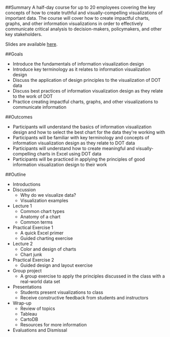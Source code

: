 ##Summary
A half-day course for up to 20 employees covering the key concepts of how to create truthful and visually-compelling visualizations of important data. The course will cover how to create impactful charts, graphs, and other information visualizations in order to effectively communicate critical analysis to decision-makers, policymakers, and other key stakeholders. 

Slides are available [here]().

##Goals
+ Introduce the fundamentals of information visualization design
+ Introduce key terminology as it relates to information visualization design
+ Discuss the application of design principles to the visualization of DOT data
+ Discuss best practices of information visualization design as they relate to the work of DOT
+ Practice creating impactful charts, graphs, and other visualizations to communicate information


##Outcomes
+ Participants will understand the basics of information visualization design and how to select the best chart for the data they're working with
+ Participants will be familiar with key terminology and concepts of information visualization design as they relate to DOT data 
+ Participants will understand how to create meaningful and visually-compelling charts in Excel using DOT data
+ Participants will be practiced in applying the principles of good information visualization design to their work

##Outline
+ Introductions
+ Discussion
	+ Why do we visualize data?
	+ Visualization examples
+ Lecture 1
	+ Common chart types
	+ Anatomy of a chart
	+ Common terms
+ Practical Exercise 1
	+ A quick Excel primer
	+ Guided charting exercise
+ Lecture 2
	+ Color and design of charts
	+ Chart junk
+ Practical Exercise 2
	+ Guided design and layout exercise
+ Group project
	+ A group exercise to apply the principles discussed in the class with a real-world data set
+ Presentations
	+ Students present visualizations to class
	+ Receive constructive feedback from students and instructors
+ Wrap-up
	+ Review of topics
	+ Tableau
	+ CartoDB
	+ Resources for more information
+ Evaluations and Dismissal 